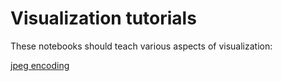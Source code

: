 # Visualization tutorials

These notebooks should teach various aspects of visualization:

[jpeg encoding](http://nbviewer.ipython.org/urls/github.com/PrometheusPi/visualization_tutorial/blob/master/jpeg_encoding_tutorial.ipynb)
